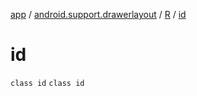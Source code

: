 [app](../../../index.md) / [android.support.drawerlayout](../../index.md) / [R](../index.md) / [id](./index.md)

# id

`class id`
`class id`